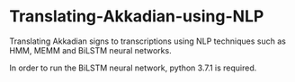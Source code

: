 # Translating-Akkadian-using-NLP
Translating Akkadian signs to transcriptions using NLP techniques such as HMM, MEMM and BiLSTM neural networks.

In order to run the BiLSTM neural network, python 3.7.1 is required.
